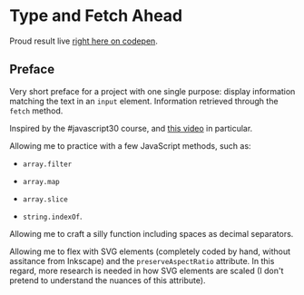 # Type and Fetch Ahead

Proud result live [right here on codepen](https://codepen.io/borntofrappe/full/XoGzGK).

## Preface

Very short preface for a project with one single purpose: display information matching the text in an `input` element. Information retrieved through the `fetch` method.

Inspired by the #javascript30 course, and [this video](https://youtu.be/y4gZMJKAeWs) in particular.

Allowing me to practice with a few JavaScript methods, such as:

- `array.filter`

- `array.map`

- `array.slice`

- `string.indexOf`.

Allowing me to craft a silly function including spaces as decimal separators.

Allowing me to flex with SVG elements (completely coded by hand, without assitance from Inkscape) and the `preserveAspectRatio` attribute. In this regard, more research is needed in how SVG elements are scaled (I don't pretend to understand the nuances of this attribute).
